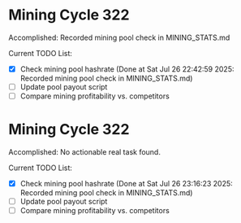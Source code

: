 # Mining Cycle 322

Accomplished: Recorded mining pool check in MINING_STATS.md

Current TODO List:

- [x] Check mining pool hashrate  (Done at Sat Jul 26 22:42:59 2025: Recorded mining pool check in MINING_STATS.md)
- [ ] Update pool payout script
- [ ] Compare mining profitability vs. competitors

# Mining Cycle 322

Accomplished: No actionable real task found.

Current TODO List:

- [x] Check mining pool hashrate  (Done at Sat Jul 26 23:16:23 2025: Recorded mining pool check in MINING_STATS.md)
- [ ] Update pool payout script
- [ ] Compare mining profitability vs. competitors